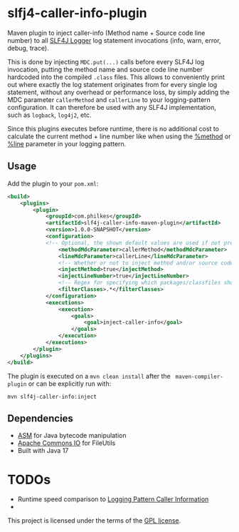 # slfj4-caller-info-plugin
Maven plugin to inject caller-info (Method name + Source code line number) to all [SLF4J Logger](https://www.slf4j.org/api/org/slf4j/Logger.html) log statement invocations (info, warn, error, debug, trace).

This is done by injecting `MDC.put(...)` calls before every SLF4J log invocation, putting the method name and source code line number hardcoded into the compiled `.class` files. This allows to conveniently print out where exactly the log statement originates from for every single log statement, without any overhead or performance loss, by simply adding the MDC parameter `callerMethod` and `callerLine` to your logging-pattern configuration. It can therefore be used with any SLF4J implementation, such as `logback`, `log4j2`, etc.

Since this plugins executes before runtime, there is no additional cost to calculate the current method + line number like when using the [%method](https://logback.qos.ch/manual/layouts.html#method) or [%line](https://logback.qos.ch/manual/layouts.html#line) parameter in your logging pattern.

## Usage
Add the plugin to your `pom.xml`:
```xml
<build>
    <plugins>
        <plugin>
            <groupId>com.philkes</groupId>
            <artifactId>slf4j-caller-info-maven-plugin</artifactId>
            <version>1.0.0-SNAPSHOT</version>
            <configuration>
            <!-- Optional, the shown default values are used if not present--> 
                <methodMdcParameter>callerMethod</methodMdcParameter>
                <lineMdcParameter>callerLine</lineMdcParameter>
                <!-- Whether or not to inject method and/or source code line number -->
                <injectMethod>true</injectMethod>
                <injectLineNumber>true</injectLineNumber>
                <!-- Regex for specifying which packages/classfiles should be injected into -->
                <filterClasses>.*</filterClasses>
            </configuration>
            <executions>
                <execution>
                    <goals>
                        <goal>inject-caller-info</goal>
                    </goals>
                </execution>
            </executions>
        </plugin>
    </plugins>
</build>

```
The plugin is executed on a `mvn clean install` after the ` maven-compiler-plugin` or can be explicitly run with:
```shell
mvn slf4j-caller-info:inject
```


## Dependencies
- [ASM](https://asm.ow2.io/) for Java bytecode manipulation
- [Apache Commons IO](https://commons.apache.org/proper/commons-io/) for FileUtils
- Built with Java 17


# TODOs 
- Runtime speed comparison to [Logging Pattern Caller Information](https://logging.apache.org/log4j/2.x/performance.html) 
- 

This project is licensed under the terms of the [GPL license](./LICENSE.md).